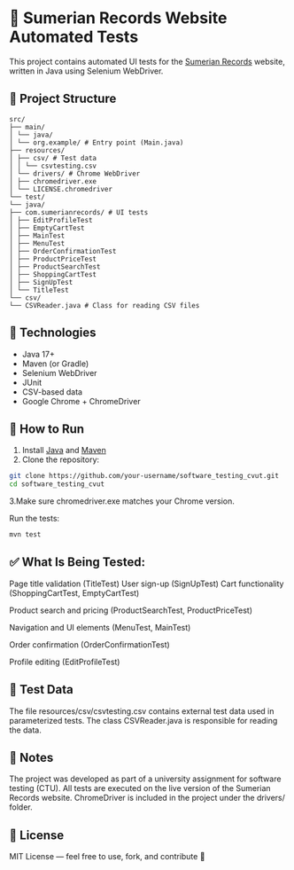 # 🧪 Sumerian Records Website Automated Tests

This project contains automated UI tests for the [Sumerian Records](https://www.sumerianrecords.com) website, written in Java using Selenium WebDriver.

## 📁 Project Structure
```
src/
├── main/
│ └── java/
│ └── org.example/ # Entry point (Main.java)
├── resources/
│ ├── csv/ # Test data
│ │ └── csvtesting.csv
│ └── drivers/ # Chrome WebDriver
│ ├── chromedriver.exe
│ └── LICENSE.chromedriver
└── test/
└── java/
├── com.sumerianrecords/ # UI tests
│ ├── EditProfileTest
│ ├── EmptyCartTest
│ ├── MainTest
│ ├── MenuTest
│ ├── OrderConfirmationTest
│ ├── ProductPriceTest
│ ├── ProductSearchTest
│ ├── ShoppingCartTest
│ ├── SignUpTest
│ └── TitleTest
└── csv/
└── CSVReader.java # Class for reading CSV files
```
## 🔧 Technologies
- Java 17+
- Maven (or Gradle)
- Selenium WebDriver
- JUnit
- CSV-based data
- Google Chrome + ChromeDriver

## 🚀 How to Run
1. Install [Java](https://adoptium.net) and [Maven](https://maven.apache.org/)
2. Clone the repository:

```bash
git clone https://github.com/your-username/software_testing_cvut.git
cd software_testing_cvut
```
3.Make sure chromedriver.exe matches your Chrome version.

Run the tests:
```bash
mvn test
```
## ✅ What Is Being Tested:
Page title validation (TitleTest)
User sign-up (SignUpTest)
Cart functionality (ShoppingCartTest, EmptyCartTest)

Product search and pricing (ProductSearchTest, ProductPriceTest)

Navigation and UI elements (MenuTest, MainTest)

Order confirmation (OrderConfirmationTest)

Profile editing (EditProfileTest)

## 📂 Test Data
The file resources/csv/csvtesting.csv contains external test data used in parameterized tests. The class CSVReader.java is responsible for reading the data.

## 📌 Notes
The project was developed as part of a university assignment for software testing (CTU).
All tests are executed on the live version of the Sumerian Records website.
ChromeDriver is included in the project under the drivers/ folder.

## 📄 License
MIT License — feel free to use, fork, and contribute 🙌
